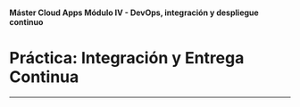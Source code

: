 #### Máster Cloud Apps Módulo IV - DevOps, integración y despliegue continuo

# Práctica: Integración y Entrega Continua 



---
